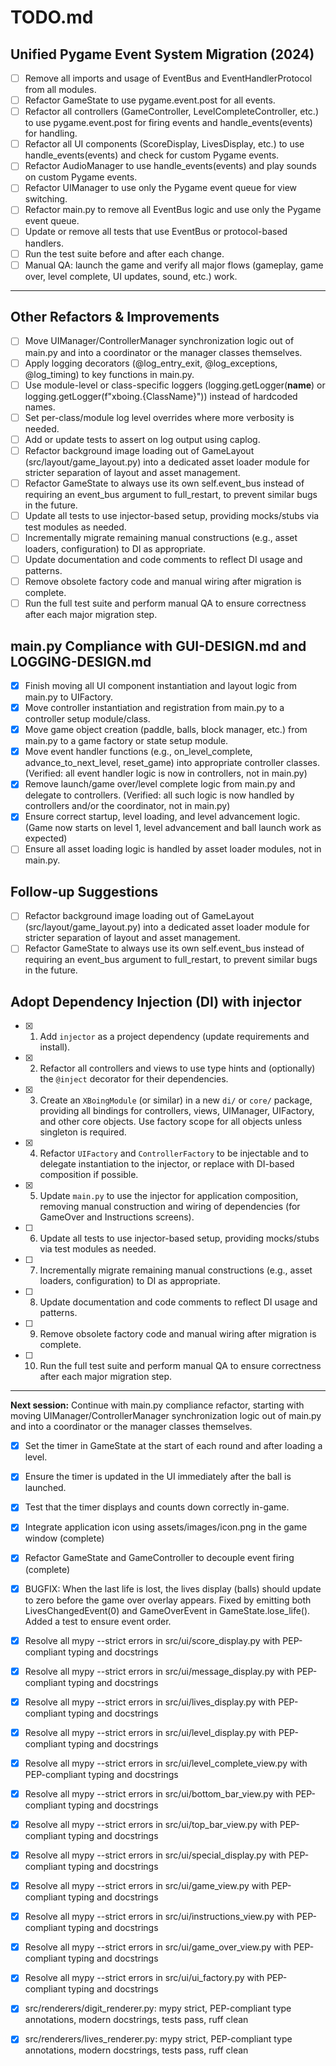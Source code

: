 # TODO.md

## Unified Pygame Event System Migration (2024)

- [ ] Remove all imports and usage of EventBus and EventHandlerProtocol from all modules.
- [ ] Refactor GameState to use pygame.event.post for all events.
- [ ] Refactor all controllers (GameController, LevelCompleteController, etc.) to use pygame.event.post for firing events and handle_events(events) for handling.
- [ ] Refactor all UI components (ScoreDisplay, LivesDisplay, etc.) to use handle_events(events) and check for custom Pygame events.
- [ ] Refactor AudioManager to use handle_events(events) and play sounds on custom Pygame events.
- [ ] Refactor UIManager to use only the Pygame event queue for view switching.
- [ ] Refactor main.py to remove all EventBus logic and use only the Pygame event queue.
- [ ] Update or remove all tests that use EventBus or protocol-based handlers.
- [ ] Run the test suite before and after each change.
- [ ] Manual QA: launch the game and verify all major flows (gameplay, game over, level complete, UI updates, sound, etc.) work.

---

## Other Refactors & Improvements

- [ ] Move UIManager/ControllerManager synchronization logic out of main.py and into a coordinator or the manager classes themselves.
- [ ] Apply logging decorators (@log_entry_exit, @log_exceptions, @log_timing) to key functions in main.py.
- [ ] Use module-level or class-specific loggers (logging.getLogger(__name__) or logging.getLogger(f"xboing.{ClassName}")) instead of hardcoded names.
- [ ] Set per-class/module log level overrides where more verbosity is needed.
- [ ] Add or update tests to assert on log output using caplog.
- [ ] Refactor background image loading out of GameLayout (src/layout/game_layout.py) into a dedicated asset loader module for stricter separation of layout and asset management.
- [ ] Refactor GameState to always use its own self.event_bus instead of requiring an event_bus argument to full_restart, to prevent similar bugs in the future.
- [ ] Update all tests to use injector-based setup, providing mocks/stubs via test modules as needed.
- [ ] Incrementally migrate remaining manual constructions (e.g., asset loaders, configuration) to DI as appropriate.
- [ ] Update documentation and code comments to reflect DI usage and patterns.
- [ ] Remove obsolete factory code and manual wiring after migration is complete.
- [ ] Run the full test suite and perform manual QA to ensure correctness after each major migration step.

## main.py Compliance with GUI-DESIGN.md and LOGGING-DESIGN.md

- [x] Finish moving all UI component instantiation and layout logic from main.py to UIFactory.
- [x] Move controller instantiation and registration from main.py to a controller setup module/class.
- [x] Move game object creation (paddle, balls, block manager, etc.) from main.py to a game factory or state setup module.
- [x] Move event handler functions (e.g., on_level_complete, advance_to_next_level, reset_game) into appropriate controller classes. (Verified: all event handler logic is now in controllers, not in main.py)
- [x] Remove launch/game over/level complete logic from main.py and delegate to controllers. (Verified: all such logic is now handled by controllers and/or the coordinator, not in main.py)
- [x] Ensure correct startup, level loading, and level advancement logic. (Game now starts on level 1, level advancement and ball launch work as expected)
- [ ] Ensure all asset loading logic is handled by asset loader modules, not in main.py.

## Follow-up Suggestions

- [ ] Refactor background image loading out of GameLayout (src/layout/game_layout.py) into a dedicated asset loader module for stricter separation of layout and asset management.
- [ ] Refactor GameState to always use its own self.event_bus instead of requiring an event_bus argument to full_restart, to prevent similar bugs in the future.

## Adopt Dependency Injection (DI) with injector

- [x] 1. Add `injector` as a project dependency (update requirements and install).
- [x] 2. Refactor all controllers and views to use type hints and (optionally) the `@inject` decorator for their dependencies.
- [x] 3. Create an `XBoingModule` (or similar) in a new `di/` or `core/` package, providing all bindings for controllers, views, UIManager, UIFactory, and other core objects. Use factory scope for all objects unless singleton is required.
- [x] 4. Refactor `UIFactory` and `ControllerFactory` to be injectable and to delegate instantiation to the injector, or replace with DI-based composition if possible.
- [x] 5. Update `main.py` to use the injector for application composition, removing manual construction and wiring of dependencies (for GameOver and Instructions screens).
- [ ] 6. Update all tests to use injector-based setup, providing mocks/stubs via test modules as needed.
- [ ] 7. Incrementally migrate remaining manual constructions (e.g., asset loaders, configuration) to DI as appropriate.
- [ ] 8. Update documentation and code comments to reflect DI usage and patterns.
- [ ] 9. Remove obsolete factory code and manual wiring after migration is complete.
- [ ] 10. Run the full test suite and perform manual QA to ensure correctness after each major migration step.

---

**Next session:**
Continue with main.py compliance refactor, starting with moving UIManager/ControllerManager synchronization logic out of main.py and into a coordinator or the manager classes themselves.

- [x] Set the timer in GameState at the start of each round and after loading a level.
- [x] Ensure the timer is updated in the UI immediately after the ball is launched.
- [x] Test that the timer displays and counts down correctly in-game.

- [x] Integrate application icon using assets/images/icon.png in the game window (complete)

- [x] Refactor GameState and GameController to decouple event firing (complete)

- [x] BUGFIX: When the last life is lost, the lives display (balls) should update to zero before the game over overlay appears. Fixed by emitting both LivesChangedEvent(0) and GameOverEvent in GameState.lose_life(). Added a test to ensure event order.

- [x] Resolve all mypy --strict errors in src/ui/score_display.py with PEP-compliant typing and docstrings

- [x] Resolve all mypy --strict errors in src/ui/message_display.py with PEP-compliant typing and docstrings

- [x] Resolve all mypy --strict errors in src/ui/lives_display.py with PEP-compliant typing and docstrings

- [x] Resolve all mypy --strict errors in src/ui/level_display.py with PEP-compliant typing and docstrings

- [x] Resolve all mypy --strict errors in src/ui/level_complete_view.py with PEP-compliant typing and docstrings

- [x] Resolve all mypy --strict errors in src/ui/bottom_bar_view.py with PEP-compliant typing and docstrings

- [x] Resolve all mypy --strict errors in src/ui/top_bar_view.py with PEP-compliant typing and docstrings

- [x] Resolve all mypy --strict errors in src/ui/special_display.py with PEP-compliant typing and docstrings

- [x] Resolve all mypy --strict errors in src/ui/game_view.py with PEP-compliant typing and docstrings

- [x] Resolve all mypy --strict errors in src/ui/instructions_view.py with PEP-compliant typing and docstrings

- [x] Resolve all mypy --strict errors in src/ui/game_over_view.py with PEP-compliant typing and docstrings

- [x] Resolve all mypy --strict errors in src/ui/ui_factory.py with PEP-compliant typing and docstrings

- [x] src/renderers/digit_renderer.py: mypy strict, PEP-compliant type annotations, modern docstrings, tests pass, ruff clean

- [x] src/renderers/lives_renderer.py: mypy strict, PEP-compliant type annotations, modern docstrings, tests pass, ruff clean
